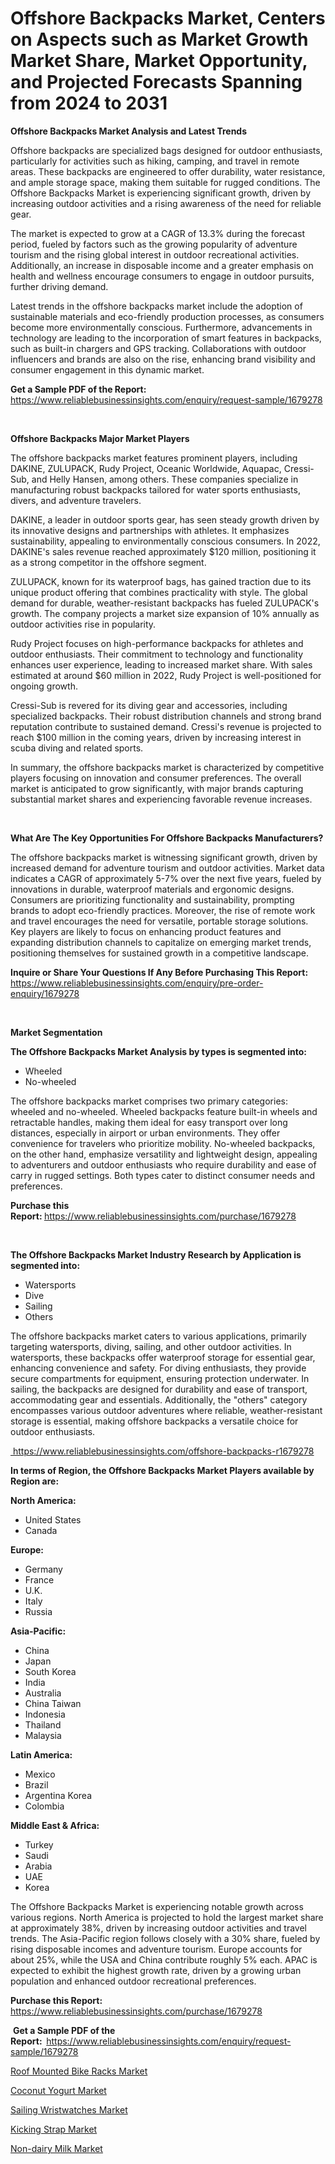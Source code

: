 <p><h1>Offshore Backpacks Market, Centers on Aspects such as Market Growth Market Share, Market Opportunity, and Projected Forecasts Spanning from 2024 to 2031</h1></p><p><strong>Offshore Backpacks Market Analysis and Latest Trends</strong></p>
<p><p>Offshore backpacks are specialized bags designed for outdoor enthusiasts, particularly for activities such as hiking, camping, and travel in remote areas. These backpacks are engineered to offer durability, water resistance, and ample storage space, making them suitable for rugged conditions. The Offshore Backpacks Market is experiencing significant growth, driven by increasing outdoor activities and a rising awareness of the need for reliable gear.</p><p>The market is expected to grow at a CAGR of 13.3% during the forecast period, fueled by factors such as the growing popularity of adventure tourism and the rising global interest in outdoor recreational activities. Additionally, an increase in disposable income and a greater emphasis on health and wellness encourage consumers to engage in outdoor pursuits, further driving demand.</p><p>Latest trends in the offshore backpacks market include the adoption of sustainable materials and eco-friendly production processes, as consumers become more environmentally conscious. Furthermore, advancements in technology are leading to the incorporation of smart features in backpacks, such as built-in chargers and GPS tracking. Collaborations with outdoor influencers and brands are also on the rise, enhancing brand visibility and consumer engagement in this dynamic market.</p></p>
<p><strong>Get a Sample PDF of the Report:&nbsp;</strong> <a href="https://www.reliablebusinessinsights.com/enquiry/request-sample/1679278?utm_campaign=60&utm_medium=2&utm_source=Github&utm_content=ia&utm_term=12122024&utm_id=offshore-backpacks">https://www.reliablebusinessinsights.com/enquiry/request-sample/1679278</a></p>
<p>&nbsp;</p>
<p><strong>Offshore Backpacks Major Market Players</strong></p>
<p><p>The offshore backpacks market features prominent players, including DAKINE, ZULUPACK, Rudy Project, Oceanic Worldwide, Aquapac, Cressi-Sub, and Helly Hansen, among others. These companies specialize in manufacturing robust backpacks tailored for water sports enthusiasts, divers, and adventure travelers.</p><p>DAKINE, a leader in outdoor sports gear, has seen steady growth driven by its innovative designs and partnerships with athletes. It emphasizes sustainability, appealing to environmentally conscious consumers. In 2022, DAKINE's sales revenue reached approximately $120 million, positioning it as a strong competitor in the offshore segment.</p><p>ZULUPACK, known for its waterproof bags, has gained traction due to its unique product offering that combines practicality with style. The global demand for durable, weather-resistant backpacks has fueled ZULUPACK's growth. The company projects a market size expansion of 10% annually as outdoor activities rise in popularity.</p><p>Rudy Project focuses on high-performance backpacks for athletes and outdoor enthusiasts. Their commitment to technology and functionality enhances user experience, leading to increased market share. With sales estimated at around $60 million in 2022, Rudy Project is well-positioned for ongoing growth.</p><p>Cressi-Sub is revered for its diving gear and accessories, including specialized backpacks. Their robust distribution channels and strong brand reputation contribute to sustained demand. Cressi's revenue is projected to reach $100 million in the coming years, driven by increasing interest in scuba diving and related sports.</p><p>In summary, the offshore backpacks market is characterized by competitive players focusing on innovation and consumer preferences. The overall market is anticipated to grow significantly, with major brands capturing substantial market shares and experiencing favorable revenue increases.</p></p>
<p>&nbsp;</p>
<p><strong>What Are The Key Opportunities For Offshore Backpacks Manufacturers?</strong></p>
<p><p>The offshore backpacks market is witnessing significant growth, driven by increased demand for adventure tourism and outdoor activities. Market data indicates a CAGR of approximately 5-7% over the next five years, fueled by innovations in durable, waterproof materials and ergonomic designs. Consumers are prioritizing functionality and sustainability, prompting brands to adopt eco-friendly practices. Moreover, the rise of remote work and travel encourages the need for versatile, portable storage solutions. Key players are likely to focus on enhancing product features and expanding distribution channels to capitalize on emerging market trends, positioning themselves for sustained growth in a competitive landscape.</p></p>
<p><strong>Inquire or Share Your Questions If Any Before Purchasing This Report:</strong> <a href="https://www.reliablebusinessinsights.com/enquiry/pre-order-enquiry/1679278?utm_campaign=60&utm_medium=2&utm_source=Github&utm_content=ia&utm_term=12122024&utm_id=offshore-backpacks">https://www.reliablebusinessinsights.com/enquiry/pre-order-enquiry/1679278</a></p>
<p>&nbsp;</p>
<p><strong>Market Segmentation</strong></p>
<p><strong>The Offshore Backpacks Market Analysis by types is segmented into:</strong></p>
<p><ul><li>Wheeled</li><li>No-wheeled</li></ul></p>
<p><p>The offshore backpacks market comprises two primary categories: wheeled and no-wheeled. Wheeled backpacks feature built-in wheels and retractable handles, making them ideal for easy transport over long distances, especially in airport or urban environments. They offer convenience for travelers who prioritize mobility. No-wheeled backpacks, on the other hand, emphasize versatility and lightweight design, appealing to adventurers and outdoor enthusiasts who require durability and ease of carry in rugged settings. Both types cater to distinct consumer needs and preferences.</p></p>
<p><strong>Purchase this Report:&nbsp;</strong><a href="https://www.reliablebusinessinsights.com/purchase/1679278?utm_campaign=60&utm_medium=2&utm_source=Github&utm_content=ia&utm_term=12122024&utm_id=offshore-backpacks">https://www.reliablebusinessinsights.com/purchase/1679278</a></p>
<p>&nbsp;</p>
<p><strong>The Offshore Backpacks Market Industry Research by Application is segmented into:</strong></p>
<p><ul><li>Watersports</li><li>Dive</li><li>Sailing</li><li>Others</li></ul></p>
<p><p>The offshore backpacks market caters to various applications, primarily targeting watersports, diving, sailing, and other outdoor activities. In watersports, these backpacks offer waterproof storage for essential gear, enhancing convenience and safety. For diving enthusiasts, they provide secure compartments for equipment, ensuring protection underwater. In sailing, the backpacks are designed for durability and ease of transport, accommodating gear and essentials. Additionally, the "others" category encompasses various outdoor adventures where reliable, weather-resistant storage is essential, making offshore backpacks a versatile choice for outdoor enthusiasts.</p></p>
<p><a href="https://www.reliablebusinessinsights.com/offshore-backpacks-r1679278?utm_campaign=60&utm_medium=2&utm_source=Github&utm_content=ia&utm_term=12122024&utm_id=offshore-backpacks">&nbsp;https://www.reliablebusinessinsights.com/offshore-backpacks-r1679278</a></p>
<p><strong>In terms of Region, the Offshore Backpacks Market Players available by Region are:</strong></p>
<p>
    <p> <strong> North America: </strong>
        <ul>
            <li>United States</li>
            <li>Canada</li>
        </ul>
        </p> 
    <p> <strong> Europe: </strong>
        <ul>
            <li>Germany</li>
            <li>France</li>
            <li>U.K.</li>
            <li>Italy</li>
            <li>Russia</li>
        </ul>
        </p> 
    <p> <strong> Asia-Pacific: </strong>
        <ul>
            <li>China</li>
            <li>Japan</li>
            <li>South Korea</li>
            <li>India</li>
            <li>Australia</li>
            <li>China Taiwan</li>
            <li>Indonesia</li>
            <li>Thailand</li>
            <li>Malaysia</li>
        </ul>
        </p> 
    <p> <strong> Latin America: </strong>
        <ul>
            <li>Mexico</li>
            <li>Brazil</li>
            <li>Argentina Korea</li>
            <li>Colombia</li>
        </ul>
        </p> 
    <p> <strong> Middle East & Africa: </strong>
        <ul>
            <li>Turkey</li>
            <li>Saudi</li>
            <li>Arabia</li>
            <li>UAE</li>
            <li>Korea</li>
        </ul>
    </p>
    </p>
<p><p>The Offshore Backpacks Market is experiencing notable growth across various regions. North America is projected to hold the largest market share at approximately 38%, driven by increasing outdoor activities and travel trends. The Asia-Pacific region follows closely with a 30% share, fueled by rising disposable incomes and adventure tourism. Europe accounts for about 25%, while the USA and China contribute roughly 5% each. APAC is expected to exhibit the highest growth rate, driven by a growing urban population and enhanced outdoor recreational preferences.</p></p>
<p><strong>Purchase this Report: </strong><a href="https://www.reliablebusinessinsights.com/purchase/1679278?utm_campaign=60&utm_medium=2&utm_source=Github&utm_content=ia&utm_term=12122024&utm_id=offshore-backpacks">https://www.reliablebusinessinsights.com/purchase/1679278</a></p>
<p>&nbsp;<strong>Get a Sample PDF of the Report:&nbsp;&nbsp;</strong><a href="https://www.reliablebusinessinsights.com/enquiry/request-sample/1679278?utm_campaign=60&utm_medium=2&utm_source=Github&utm_content=ia&utm_term=12122024&utm_id=offshore-backpacks">https://www.reliablebusinessinsights.com/enquiry/request-sample/1679278</a></p>
<p><strong></strong></p>
<p><p><a href="https://www.linkedin.com/pulse/p-factrackr-ho6he?utm_campaign=60&utm_medium=2&utm_source=Github&utm_content=ia&utm_term=12122024&utm_id=offshore-backpacks">Roof Mounted Bike Racks Market</a></p><p><a href="https://github.com/FahadAhmed223/Market-Research-Report-List-1/blob/main/coconut-yogurt-market.md?utm_campaign=60&utm_medium=2&utm_source=Github&utm_content=ia&utm_term=12122024&utm_id=offshore-backpacks">Coconut Yogurt Market</a></p><p><a href="https://www.linkedin.com/pulse/analysis-global-sailing-wristwatches-market-type-application-geography-d3yye?utm_campaign=60&utm_medium=2&utm_source=Github&utm_content=ia&utm_term=12122024&utm_id=offshore-backpacks">Sailing Wristwatches Market</a></p><p><a href="https://www.linkedin.com/pulse/c-hannibex-sqmmf?utm_campaign=60&utm_medium=2&utm_source=Github&utm_content=ia&utm_term=12122024&utm_id=offshore-backpacks">Kicking Strap Market</a></p><p><a href="https://github.com/NargisHussain432/Market-Research-Report-List-1/blob/main/non-dairy-milk-market.md?utm_campaign=60&utm_medium=2&utm_source=Github&utm_content=ia&utm_term=12122024&utm_id=offshore-backpacks">Non-dairy Milk Market</a></p></p>